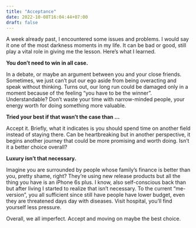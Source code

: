 ```yaml
---
title: "Acceptance"
date: 2022-10-08T16:04:44+07:00
draft: false
---
```


A week already past, I encountered some issues and problems. I would say it one of the most darkness moments in my life. It can be bad or good, still play a vital role in giving me the lesson. Here’s what I learned.
<!--more-->
**You don’t need to win in all case.**

In a debate, or maybe an argument between you and your close friends. Sometimes, we just can’t put our ego aside from being overacting and speak without thinking. Turns out, our long run could be damaged only in a moment because of the feeling “you have to be the winner”. Understandable? Don’t waste your time with narrow-minded people, your energy worth for doing something more valuable.

**Tried your best if that wasn’t the case than …**

Accept it. Briefly, what it indicates is you should spend time on another field instead of staying there. Can be heartbreaking but in another perspective, it begins another journey that could be more promising and worth doing. Isn’t it a better choice overall?

**Luxury isn’t that necessary.**

Imagine you are surrounded by people whose family’s finance is better than you, pretty shame, right? They’re using new release products but all the thing you have is an iPhone 6s plus. I know, also self-conscious back than but after living I started to realize that isn’t necessary. To the current “me-version”, you all sufficient since still have people have lower budget, even they are threatened days day with diseases. Visit hospital, you’ll find yourself less pressure.

Overall, we all imperfect. Accept and moving on maybe the best choice.
